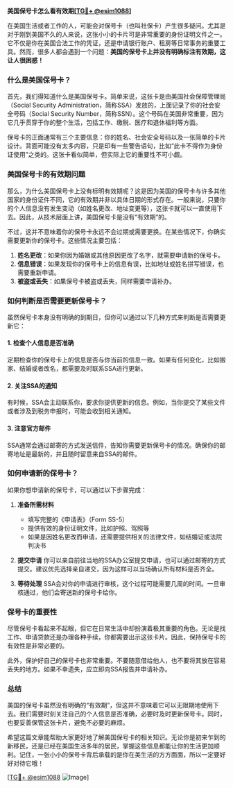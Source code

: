 **美国保号卡怎么看有效期[[TG💪+ @esim1088](https://t.me/s/esim1088)]**

在美国生活或者工作的人，可能会对保号卡（也叫社保卡）产生很多疑问。尤其是对于刚到美国不久的人来说，这张小小的卡片可是非常重要的身份证明文件之一。它不仅是你在美国合法工作的凭证，还是申请银行账户、租房等日常事务的重要工具。然而，很多人都会遇到一个问题：**美国的保号卡上并没有明确标注有效期，这让人很困惑！**

### 什么是美国保号卡？

首先，我们得知道什么是美国保号卡。简单来说，这张卡是由美国社会保障管理局（Social Security Administration，简称SSA）发放的，上面记录了你的社会安全号码（Social Security Number，简称SSN）。这个号码在美国非常重要，因为它几乎贯穿于你的整个生活，包括工作、缴税、医疗和退休福利等方面。

保号卡的正面通常有三个主要信息：你的姓名、社会安全号码以及一张简单的卡片设计。背面可能没有太多内容，只是印有一些警告语句，比如“此卡不得作为身份证使用”之类的。这张卡看似简单，但实际上它的重要性不可小觑。

### 美国保号卡的有效期问题

那么，为什么美国保号卡上没有标明有效期呢？这是因为美国的保号卡与许多其他国家的身份证件不同，它的有效期并非以具体日期的形式存在。一般来说，只要你的个人信息没有发生变动（如姓名更改、地址变更等），这张卡就可以一直使用下去。因此，从技术层面上讲，美国保号卡是没有“有效期”的。

不过，这并不意味着你的保号卡永远不会过期或需要更换。在某些情况下，你确实需要更新你的保号卡。这些情况主要包括：

1. **姓名更改**：如果你因为婚姻或其他原因更改了名字，就需要申请新的保号卡。
2. **信息错误**：如果发现你的保号卡上的信息有误，比如地址或姓名拼写错误，也需要重新申请。
3. **被盗或丢失**：如果保号卡被盗或丢失，同样需要申请补办。

### 如何判断是否需要更新保号卡？

虽然保号卡本身没有明确的到期日，但你可以通过以下几种方式来判断是否需要更新它：

#### 1. 检查个人信息是否准确
定期检查你的保号卡上的信息是否与你当前的信息一致。如果有任何变化，比如搬家、结婚或者改名，都需要及时联系SSA进行更新。

#### 2. 关注SSA的通知
有时候，SSA会主动联系你，要求你提供更新的信息。例如，当你提交了某些文件或者涉及到税务申报时，可能会收到相关通知。

#### 3. 注意官方邮件
SSA通常会通过邮寄的方式发送信件，告知你需要更新保号卡的情况。确保你的邮寄地址是最新的，并且随时留意来自SSA的邮件。

### 如何申请新的保号卡？

如果你想申请新的保号卡，可以通过以下步骤完成：

1. **准备所需材料**
   - 填写完整的《申请表》（Form SS-5）
   - 提供有效的身份证明文件，比如护照、驾照等
   - 如果是因姓名更改而申请，还需要提供相关的法律文件，如结婚证或法院判决书

2. **提交申请**
   你可以亲自前往当地的SSA办公室提交申请，也可以通过邮寄的方式提交。建议优先选择亲自递交，因为这样可以当场确认所有材料是否齐全。

3. **等待处理**
   SSA会对你的申请进行审核，这个过程可能需要几周的时间。一旦审核通过，他们会寄送新的保号卡给你。

### 保号卡的重要性

尽管保号卡看起来不起眼，但它在日常生活中却扮演着极其重要的角色。无论是找工作、申请贷款还是办理各种手续，你都需要出示这张卡片。因此，保持保号卡的有效性是非常必要的。

此外，保护好自己的保号卡也非常重要。不要随意借给他人，也不要将其放在容易丢失的地方。如果不幸遗失，应立即向SSA报告并申请补办。

### 总结

美国的保号卡虽然没有明确的“有效期”，但这并不意味着它可以无限期地使用下去。我们需要时刻关注自己的个人信息是否准确，必要时及时更新保号卡。同时，也要妥善保管这张卡片，避免不必要的麻烦。

希望这篇文章能帮助大家更好地了解美国保号卡的相关知识。无论你是初来乍到的新移民，还是已经在美国生活多年的居民，掌握这些信息都能让你的生活更加顺利。记住，一张小小的保号卡背后承载的是你在美生活的方方面面，所以一定要好好对待它哦！

[[TG💪+ @esim1088](https://t.me/s/esim1088) ![Image](https://i.postimg.cc/4NQfJmqS/Snipaste-2025-05-13-00-14-12.png)]